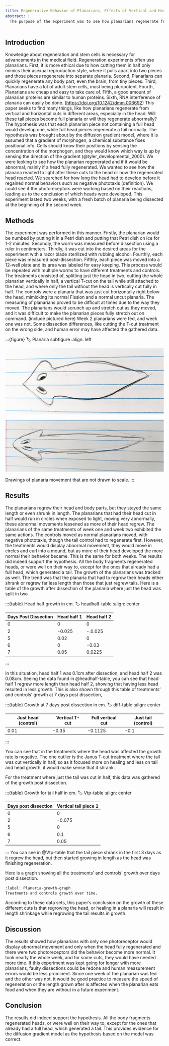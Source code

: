 ```yaml
---
title: Regenerative Behavior of Planarians, Effects of Vertical and Horizontal Cuts on Morphogenesis and Phototaxis 
abstract: |
  The purpose of the experiment was to see how planarians regenerate from vertical and horizontal cuts in different areas, especially in the head. By observing planarian behavior, like their phototaxis at their different stages of development, and the length regrown for each treatment and control, we were able to see if the planarians successfully regenerated from different cuts and how much length they were able to regain after regenerating from each. The hypothesis was that each planarian piece not containing a full head would develop one, while full head pieces regenerate a tail normally. The hypothesis was brought about by the diffusion gradient model, where it is assumed that a gradient of morphogen, a chemical substance fixes positional info procedure After dissections were performed, the planarians were measured on different days post-dissection to track their growth and during each data collection day, the pieces were put under a light to observe their movement. The movement was abnormal when exposed to light until the head regrew, and all pieces regrew a head or were well on their way to.
---
```


## Introduction

Knowledge about regeneration and stem cells is necessary for advancements in the medical field. Regeneration experiments often use planarians. First, it is more ethical due to how cutting them in half only mimics their asexual reproduction style, where it pulls apart into two pieces and those pieces regenerate into separate planaria. Second, Planarians can quickly regenerate any body part, even the brain, from tiny pieces. Third, Planarians have a lot of adult stem cells, most being pluripotent. Fourth, Planarians are cheap and easy to take care of. Fifth, a good amount of planarian proteins are similar to human proteins. Sixth, RNA interference of planaria can easily be done. (https://doi.org/10.1242/dmm.006692) This paper seeks to find many things, like how planarians regenerate from vertical and horizontal cuts in different areas, especially in the head. Will these tail pieces become full planaria or will they regenerate abnormally? The hypothesis was that each planarian piece not containing a full head would develop one, while full head pieces regenerate a tail normally. The hypothesis was brought about by the diffusion gradient model, where it is assumed that a gradient of morphogen, a chemical substance fixes positional info. Cells should know their positions by sensing the concentration of the morphogen, and they would know which way is up by sensing the direction of the gradient (@tyler_developmental_2000). We were looking to see how the planarian regenerated and if it would be abnormal, mainly if a head fully regenerated. We wanted to see how the planaria reacted to light after these cuts to the head or how the regenerated head reacted. We searched for how long the head had to develop before it regained normal behaviors such as negative phototaxis (definition). We could see if the photoreceptors were working based on their reactions, leading us to the conclusion of which heads were developed. This experiment lasted two weeks, with a fresh batch of planaria being dissected at the beginning of the second week. 


## Methods
The experiment was performed in this manner. Firstly, the planarian would be numbed by putting it in a Petri dish and putting that Petri dish on ice for 1-2 minutes. Secondly, the worm was measured before dissection using a ruler in centimeters. Thirdly, it was cut into the desired areas for the experiment with a razor blade sterilized with rubbing alcohol. Fourthly, each piece was measured post-dissection. Fifthly, each piece was moved into a 12-well plate and its area was labeled for easy keeping. This process would be repeated with multiple worms to have different treatments and controls. The treatments consisted of, splitting just the head in two, cutting the whole planarian vertically in half, a vertical T-cut on the tail while still attached to the head, and where only the tail without the head is vertically cut fully in half. The controls were a planaria that was just cut horizontally right below the head, mimicking its normal
Fission and a normal uncut planaria. The measuring of planarians proved to be difficult at times due to the way they moved. The planarians would scrunch up and stretch out as they moved, and it was difficult to make the planarian pieces fully stretch out on command. (include pictured here) Week 2 planarians were fed, and week one was not. Some dissection differences, like cutting the T-cut treatment on the wrong side, and human error may have affected the gathered data.

:::{figure}
:label: Planaria subfigure
:align: left


![Planaria scrunched up.](Scruched.jpg)


![Planaria stretched out](Streched.jpg)

Drawings of planaria movement that are not drawn to scale.
:::



## Results
The planarians regrew their head and body parts, but they stayed the same length or even shrunk in length. The planarians that had their head cut in half would run in circles when exposed to light, moving very abnormally, these abnormal movements lessened as more of their head regrew. The planarians of the same treatments of week one and week two exhibited the same actions. The controls moved as normal planarians moved, with negative phototaxis, though the tail control had to regenerate first. However, the treatments would display abnormal movement, they would move in circles and curl into a mound, but as more of their head developed the more normal their behavior became. This is the same for both weeks. The results did indeed support the hypothesis. All the body fragments regenerated heads, or were well on their way to, except for the ones that already had a full head, which generated a tail. The growth of the planarians was tracked as well. The trend was that the planaria that had to regrow their heads either shrank or regrew far less length than those that just regrew tails. Here is a table of the growth after dissection of the planaria where just the head was split in two

:::{table} Head half growth in cm. 
:label: headhalf-table
:align: center

|Days Post Dissection | Head half 1| Head half 2 |
|---                  |---         |---          |
|0                    |0           |0            |
|2                    |-0.025      |-.0.025      |
|5                    |0.02        |0            |
|6                    |0           |-0.03        |
|7                    |0.05        |0.0225       |

:::

In this situation, head half 1 was 0.1cm after dissection, and head half 2 was 0.08cm. Seeing the data found in @headhalf-table, you can see that head half 1 regrew more length than head half 2, showing that having less head resulted in less growth. 
This is also shown through this table of treatments’ and controls’ growth at 7 days post dissection, 

:::{table} Growth at 7 days post dissection in cm.
:label: diff-table
:align: center

|Just head (control) | Vertical T-cut| Full vertical cut |Just tail (control) |
|---                 |---            |---                |---      |
|0.01                |-0.35        |-0.1125  |-0.1|

:::

You can see that in the treatments where the head was affected the growth rate is negative. The one outlier is the Janus T-cut treatment where the tail was cut vertically in half, so as it focused more on healing and less on tail and head growth, it would make sense that it shrank. 

For the treatment where just the tail was cut in half, this data was gathered of the growth post dissection. 

:::{table} Growth for tail half in cm. 
:label: Vtp-table
:align: center

| Days post dissection | Vertical tail piece 1 |
| --- | ---  |
| 0   | 0    |
| 2   |-0.075|
| 5   |0     |
| 6   |0.1   |
| 7   |0.05  |
:::
 You can see in @Vtp-table that the tail piece shrank in the first 3 days as it regrew the head, but then started growing in length as the head was finishing regeneration.

Here is a graph showing all the treatments' and controls' growth over days post dissection. 

 ```{figure} #Planaria
 :label: Planeria-growth-graph
 Treatments and controls growth over time.
 ```


According to these data sets, this paper’s conclusion on the growth of these different cuts is that regrowing the head, or healing in a planaria will result in length shrinkage while regrowing the tail results in growth. 

## Discussion
The results showed how planarians with only one photoreceptor would display abnormal movement and only when the head fully regenerated and there were two photoreceptors did the behavior become more normal. It took nearly the whole week, and for some cuts, they would have needed more time. If this experiment was kept going for longer with more planarians, faulty dissections could be redone and human measurement errors would be less prominent. Since one week of the planarian was fed and the other was not, it would be good practice to measure the speed of regeneration or the length grown after is affected when the planarian eats food and when they are without in a future experiment.


## Conclusion
The results did indeed support the hypothesis. All the body fragments regenerated heads, or were well on their way to, except for the ones that already had a full head, which generated a tail. This provides evidence for the diffusion gradient model as the hypothesis based on the model was correct. 
